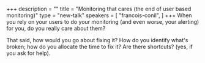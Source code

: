 +++
description = ""
title = "Monitoring that cares (the end of user based monitoring)"
type = "new-talk"
speakers = [
        "francois-conil",
]
+++
When you rely on your users to do your monitoring (and even worse, your alerting) for you, do you really care about them?
 
That said, how would you go about fixing it? How do you identify what's broken; how do you allocate the time to fix it? Are there shortcuts? (yes, if you ask for help).